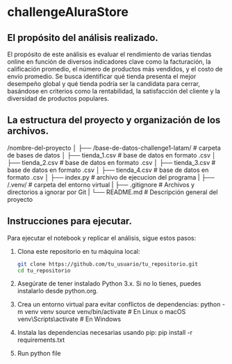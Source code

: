# challengeAluraStore

## El propósito del análisis realizado.

El propósito de este análisis es evaluar el rendimiento de varias tiendas online en función de diversos indicadores clave como la facturación, la calificación promedio, el número de productos más vendidos, y el costo de envío promedio. Se busca identificar qué tienda presenta el mejor desempeño global y qué tienda podría ser la candidata para cerrar, basándose en criterios como la rentabilidad, la satisfacción del cliente y la diversidad de productos populares.

## La estructura del proyecto y organización de los archivos.
/nombre-del-proyecto
│
├── /base-de-datos-challenge1-latam/    # carpeta de bases de datos
│   ├── tienda_1.csv                    # base de datos en formato .csv
│   ├── tienda_2.csv                    # base de datos en formato .csv
│   ├── tienda_3.csv                    # base de datos en formato .csv
│   ├── tienda_4.csv                    # base de datos en formato .csv
│
├── index.py                            # archivo de ejecucion del programa
|
├── /.venv/                             # carpeta del entorno virtual
|
├── .gitignore                          # Archivos y directorios a ignorar por Git
|
└── README.md                           # Descripción general del proyecto


## Instrucciones para ejecutar.

Para ejecutar el notebook y replicar el análisis, sigue estos pasos:

1. Clona este repositorio en tu máquina local:
   ```bash
   git clone https://github.com/tu_usuario/tu_repositorio.git
   cd tu_repositorio

2. Asegúrate de tener instalado Python 3.x. Si no lo tienes, puedes instalarlo desde python.org.

3. Crea un entorno virtual para evitar conflictos de dependencias:
    python -m venv venv
    source venv/bin/activate  # En Linux o macOS
    venv\Scripts\activate     # En Windows

4. Instala las dependencias necesarias usando pip:
    pip install -r requirements.txt

5. Run python file

